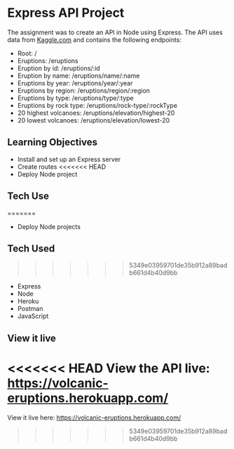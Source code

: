 # Express API Project

The assignment was to create an API in Node using Express. The API uses data from [Kaggle.com](https://www.kaggle.com/smithsonian/volcanic-eruptions) and contains the following endpoints:

- Root: /
- Eruptions: /eruptions
- Eruption by id: /eruptions/:id
- Eruption by name: /eruptions/name/:name
- Eruptions by year: /eruptions/year/:year
- Eruptions by region: /eruptions/region/:region
- Eruptions by type: /eruptions/type/:type
- Eruptions by rock type: /eruptions/rock-type/:rockType
- 20 highest volcanoes: /eruptions/elevation/highest-20
- 20 lowest volcanoes: /eruptions/elevation/lowest-20

## Learning Objectives

- Install and set up an Express server
- Create routes
<<<<<<< HEAD
- Deploy Node project

## Tech Use
=======
- Deploy Node projects

## Tech Used
>>>>>>> 5349e03959701de35b912a89badb661d4b40d9bb

- Express
- Node
- Heroku
- Postman
- JavaScript

## View it live

<<<<<<< HEAD
View the API live: https://volcanic-eruptions.herokuapp.com/
=======
View it live here: https://volcanic-eruptions.herokuapp.com/
>>>>>>> 5349e03959701de35b912a89badb661d4b40d9bb
